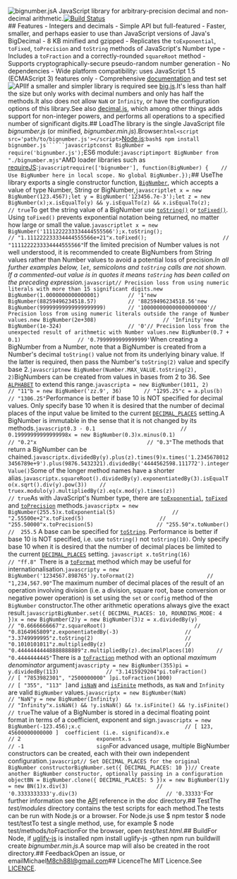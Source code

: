 ![bignumber.js](https://raw.githubusercontent.com/MikeMcl/bignumber.js/gh-pages/bignumberjs.png)A JavaScript library for arbitrary-precision decimal and non-decimal arithmetic.[![Build Status](https://travis-ci.org/MikeMcl/bignumber.js.svg)](https://travis-ci.org/MikeMcl/bignumber.js)<br />## Features  - Integers and decimals  - Simple API but full-featured  - Faster, smaller, and perhaps easier to use than JavaScript versions of Java's BigDecimal  - 8 KB minified and gzipped  - Replicates the `toExponential`, `toFixed`, `toPrecision` and `toString` methods of JavaScript's Number type  - Includes a `toFraction` and a correctly-rounded `squareRoot` method  - Supports cryptographically-secure pseudo-random number generation  - No dependencies  - Wide platform compatibility: uses JavaScript 1.5 (ECMAScript 3) features only  - Comprehensive [documentation](http://mikemcl.github.io/bignumber.js/) and test set![API](https://raw.githubusercontent.com/MikeMcl/bignumber.js/gh-pages/API.png)If a smaller and simpler library is required see [big.js](https://github.com/MikeMcl/big.js/).It's less than half the size but only works with decimal numbers and only has half the methods.It also does not allow `NaN` or `Infinity`, or have the configuration options of this library.See also [decimal.js](https://github.com/MikeMcl/decimal.js/), which among other things adds support for non-integer powers, and performs all operations to a specified number of significant digits.## LoadThe library is the single JavaScript file *bignumber.js* (or minified, *bignumber.min.js*).Browser:```html<script src='path/to/bignumber.js'></script>```[Node.js](http://nodejs.org):```bash$ npm install bignumber.js``````javascriptconst BigNumber = require('bignumber.js');```ES6 module:```javascriptimport BigNumber from "./bignumber.mjs"```AMD loader libraries such as [requireJS](http://requirejs.org/):```javascriptrequire(['bignumber'], function(BigNumber) {    // Use BigNumber here in local scope. No global BigNumber.});```## UseThe library exports a single constructor function, [`BigNumber`](http://mikemcl.github.io/bignumber.js/#bignumber), which accepts a value of type Number, String or BigNumber,```javascriptlet x = new BigNumber(123.4567);let y = BigNumber('123456.7e-3');let z = new BigNumber(x);x.isEqualTo(y) && y.isEqualTo(z) && x.isEqualTo(z);      // true```To get the string value of a BigNumber use [`toString()`](http://mikemcl.github.io/bignumber.js/#toS) or [`toFixed()`](http://mikemcl.github.io/bignumber.js/#toFix). Using `toFixed()` prevents exponential notation being returned, no matter how large or small the value.```javascriptlet x = new BigNumber('1111222233334444555566');x.toString();                       // "1.111222233334444555566e+21"x.toFixed();                        // "1111222233334444555566"```If the limited precision of Number values is not well understood, it is recommended to create BigNumbers from String values rather than Number values to avoid a potential loss of precision.*In all further examples below, `let`, semicolons and `toString` calls are not shown. If a commented-out value is in quotes it means `toString` has been called on the preceding expression.*```javascript// Precision loss from using numeric literals with more than 15 significant digits.new BigNumber(1.0000000000000001)         // '1'new BigNumber(88259496234518.57)          // '88259496234518.56'new BigNumber(99999999999999999999)       // '100000000000000000000'// Precision loss from using numeric literals outside the range of Number values.new BigNumber(2e+308)                     // 'Infinity'new BigNumber(1e-324)                     // '0'// Precision loss from the unexpected result of arithmetic with Number values.new BigNumber(0.7 + 0.1)                  // '0.7999999999999999'```When creating a BigNumber from a Number, note that a BigNumber is created from a Number's decimal `toString()` value not from its underlying binary value. If the latter is required, then pass the Number's `toString(2)` value and specify base 2.```javascriptnew BigNumber(Number.MAX_VALUE.toString(2), 2)```BigNumbers can be created from values in bases from 2 to 36. See [`ALPHABET`](http://mikemcl.github.io/bignumber.js/#alphabet) to extend this range.```javascripta = new BigNumber(1011, 2)          // "11"b = new BigNumber('zz.9', 36)       // "1295.25"c = a.plus(b)                       // "1306.25"```Performance is better if base 10 is NOT specified for decimal values. Only specify base 10 when it is desired that the number of decimal places of the input value be limited to the current [`DECIMAL_PLACES`](http://mikemcl.github.io/bignumber.js/#decimal-places) setting.A BigNumber is immutable in the sense that it is not changed by its methods.```javascript0.3 - 0.1                           // 0.19999999999999998x = new BigNumber(0.3)x.minus(0.1)                        // "0.2"x                                   // "0.3"```The methods that return a BigNumber can be chained.```javascriptx.dividedBy(y).plus(z).times(9)x.times('1.23456780123456789e+9').plus(9876.5432321).dividedBy('4444562598.111772').integerValue()```Some of the longer method names have a shorter alias.```javascriptx.squareRoot().dividedBy(y).exponentiatedBy(3).isEqualTo(x.sqrt().div(y).pow(3))    // truex.modulo(y).multipliedBy(z).eq(x.mod(y).times(z))                                   // true```As with JavaScript's Number type, there are [`toExponential`](http://mikemcl.github.io/bignumber.js/#toE), [`toFixed`](http://mikemcl.github.io/bignumber.js/#toFix) and [`toPrecision`](http://mikemcl.github.io/bignumber.js/#toP) methods.```javascriptx = new BigNumber(255.5)x.toExponential(5)                  // "2.55500e+2"x.toFixed(5)                        // "255.50000"x.toPrecision(5)                    // "255.50"x.toNumber()                        //  255.5``` A base can be specified for [`toString`](http://mikemcl.github.io/bignumber.js/#toS). Performance is better if base 10 is NOT specified, i.e. use `toString()` not `toString(10)`. Only specify base 10 when it is desired that the number of decimal places be limited to the current [`DECIMAL_PLACES`](http://mikemcl.github.io/bignumber.js/#decimal-places) setting. ```javascript x.toString(16)                     // "ff.8" ```There is a [`toFormat`](http://mikemcl.github.io/bignumber.js/#toFor) method which may be useful for internationalisation.```javascripty = new BigNumber('1234567.898765')y.toFormat(2)                       // "1,234,567.90"```The maximum number of decimal places of the result of an operation involving division (i.e. a division, square root, base conversion or negative power operation) is set using the `set` or `config` method of the `BigNumber` constructor.The other arithmetic operations always give the exact result.```javascriptBigNumber.set({ DECIMAL_PLACES: 10, ROUNDING_MODE: 4 })x = new BigNumber(2)y = new BigNumber(3)z = x.dividedBy(y)                        // "0.6666666667"z.squareRoot()                            // "0.8164965809"z.exponentiatedBy(-3)                     // "3.3749999995"z.toString(2)                             // "0.1010101011"z.multipliedBy(z)                         // "0.44444444448888888889"z.multipliedBy(z).decimalPlaces(10)       // "0.4444444445"```There is a [`toFraction`](http://mikemcl.github.io/bignumber.js/#toFr) method with an optional *maximum denominator* argument```javascripty = new BigNumber(355)pi = y.dividedBy(113)               // "3.1415929204"pi.toFraction()                     // [ "7853982301", "2500000000" ]pi.toFraction(1000)                 // [ "355", "113" ]```and [`isNaN`](http://mikemcl.github.io/bignumber.js/#isNaN) and [`isFinite`](http://mikemcl.github.io/bignumber.js/#isF) methods, as `NaN` and `Infinity` are valid `BigNumber` values.```javascriptx = new BigNumber(NaN)                                           // "NaN"y = new BigNumber(Infinity)                                      // "Infinity"x.isNaN() && !y.isNaN() && !x.isFinite() && !y.isFinite()        // true```The value of a BigNumber is stored in a decimal floating point format in terms of a coefficient, exponent and sign.```javascriptx = new BigNumber(-123.456);x.c                                 // [ 123, 45600000000000 ]  coefficient (i.e. significand)x.e                                 // 2                        exponentx.s                                 // -1                       sign```For advanced usage, multiple BigNumber constructors can be created, each with their own independent configuration.```javascript// Set DECIMAL_PLACES for the original BigNumber constructorBigNumber.set({ DECIMAL_PLACES: 10 })// Create another BigNumber constructor, optionally passing in a configuration objectBN = BigNumber.clone({ DECIMAL_PLACES: 5 })x = new BigNumber(1)y = new BN(1)x.div(3)                            // '0.3333333333'y.div(3)                            // '0.33333'```For further information see the [API](http://mikemcl.github.io/bignumber.js/) reference in the *doc* directory.## TestThe *test/modules* directory contains the test scripts for each method.The tests can be run with Node.js or a browser. For Node.js use    $ npm testor    $ node test/testTo test a single method, use, for example    $ node test/methods/toFractionFor the browser, open *test/test.html*.## BuildFor Node, if [uglify-js](https://github.com/mishoo/UglifyJS2) is installed    npm install uglify-js -gthen    npm run buildwill create *bignumber.min.js*.A source map will also be created in the root directory.## FeedbackOpen an issue, or emailMichael<a href="mailto:M8ch88l@gmail.com">M8ch88l@gmail.com</a>## LicenceThe MIT Licence.See [LICENCE](https://github.com/MikeMcl/bignumber.js/blob/master/LICENCE).
